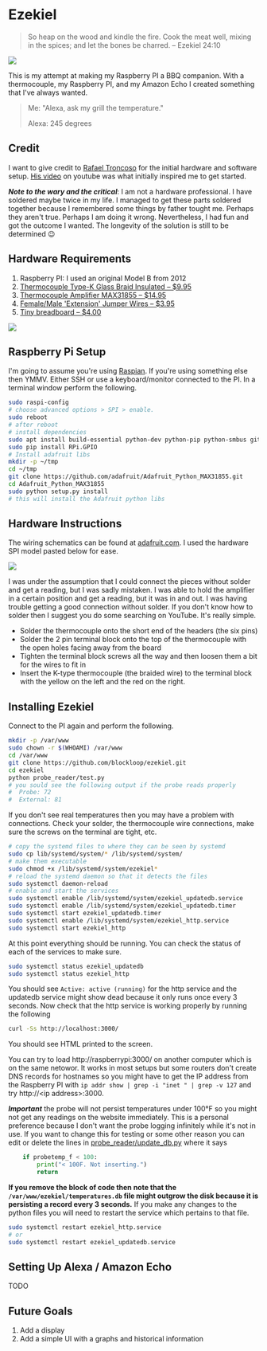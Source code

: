 # Ezekiel

> So heap on the wood and kindle the fire. Cook the meat well, mixing in the spices; and let the bones be charred. – Ezekiel 24:10

![](https://cdn.rawgit.com/blockloop/ezekiel/master/ss.png)

This is my attempt at making my Raspberry PI a BBQ companion. With a thermocouple, my Raspberry PI, and my Amazon Echo I created something that I've always wanted. 

>  Me: "Alexa, ask my grill the temperature."
>
> Alexa: 245 degrees

## Credit

I want to give credit to [Rafael Troncoso](https://www.cyberhades.com/2015/04/21/termometro-para-barbacoa-ahumador-horno-con-raspberry-pi/) for the initial hardware and software setup. [His video](https://www.youtube.com/watch?v=tx0H9_cJFyg) on youtube was what initially inspired me to get started.

***Note to the wary and the critical***: I am not a hardware professional. I have soldered maybe twice in my life. I managed to get these parts soldered together because I remembered some things by father tought me. Perhaps they aren't true. Perhaps I am doing it wrong. Nevertheless, I had fun and got the outcome I wanted. The longevity of the solution is still to be determined 😉

## Hardware Requirements

1. Raspberry PI: I used an original Model B from 2012
2. [Thermocouple Type-K Glass Braid Insulated – $9.95](https://www.adafruit.com/products/270)
3. [Thermocouple Amplifier MAX31855 – $14.95](https://www.adafruit.com/products/269)
4. [Female/Male 'Extension' Jumper Wires – $3.95](https://www.adafruit.com/products/826)
5. [Tiny breadboard – $4.00](https://www.adafruit.com/products/65)



![](https://dl.dropbox.com/s/oruxre15f7lsccg/Screenshot%202017-01-01%2012.39.44.png)

## Raspberry Pi Setup

I'm going to assume you're using [Raspian](https://www.raspberrypi.org/downloads/raspbian/). If you're using something else then YMMV. Either SSH or use a keyboard/monitor connected to the PI. In a terminal window perform the following.

```Bash
sudo raspi-config
# choose advanced options > SPI > enable. 
sudo reboot
# after reboot
# install dependencies
sudo apt install build-essential python-dev python-pip python-smbus git
sudo pip install RPi.GPIO
# Install adafruit libs
mkdir -p ~/tmp
cd ~/tmp
git clone https://github.com/adafruit/Adafruit_Python_MAX31855.git
cd Adafruit_Python_MAX31855
sudo python setup.py install
# this will install the Adafruit python libs
```

## Hardware Instructions

The wiring schematics can be found at [adafruit.com](https://learn.adafruit.com/max31855-thermocouple-python-library/hardware). I used the hardware SPI model pasted below for ease. 

![](https://cdn-learn.adafruit.com/assets/assets/000/019/767/large1024/temperature_pi-hardwarespi-max31855_bb.png?1411071293)

I was under the assumption that I could connect the pieces without solder and get a reading, but I was sadly mistaken. I was able to hold the amplifier in a certain position and get a reading, but it was in and out. I was having trouble getting a good connection without solder. If you don't know how to solder then I suggest you do some searching on YouTube. It's really simple. 

* Solder the thermocouple onto the short end of the headers (the six pins)
* Solder the 2 pin terminal block onto the top of the thermocouple with the open holes facing away from the board
* Tighten the terminal block screws all the way and then loosen them a bit for the wires to fit in
* Insert the K-type thermocouple (the braided wire) to the terminal block with the yellow on the left and the red on the right. 

## Installing Ezekiel

Connect to the PI again and perform the following.

```bash
mkdir -p /var/www
sudo chown -r $(WHOAMI) /var/www
cd /var/www
git clone https://github.com/blockloop/ezekiel.git
cd ezekiel
python probe_reader/test.py
# you sould see the following output if the probe reads properly
#  Probe: 72
#  External: 81
```

If you don't see real temperatures then you may have a problem with connections. Check your solder, the thermocouple wire connections, make sure the screws on the terminal are tight, etc. 

```bash
# copy the systemd files to where they can be seen by systemd
sudo cp lib/systemd/system/* /lib/systemd/system/
# make them executable
sudo chmod +x /lib/systemd/system/ezekiel*
# reload the systemd daemon so that it detects the files
sudo systemctl daemon-reload
# enable and start the services
sudo systemctl enable /lib/systemd/system/ezekiel_updatedb.service
sudo systemctl enable /lib/systemd/system/ezekiel_updatedb.timer
sudo systemctl start ezekiel_updatedb.timer
sudo systemctl enable /lib/systemd/system/ezekiel_http.service
sudo systemctl start ezekiel_http
```

At this point everything should be running. You can check the status of each of the services to make sure.

```bash
sudo systemctl status ezekiel_updatedb
sudo systemctl status ezekiel_http
```

You should see `Active: active (running)` for the http service and the updatedb service might show dead because it only runs once every 3 seconds. Now check that the http service is working properly by running the following

```bash
curl -Ss http://localhost:3000/
```

You should see HTML printed to the screen. 

You can try to load http://raspberrypi:3000/ on another computer which is on the same netowor. It works in most setups but some routers don't create DNS records for hostnames so you might have to get the IP address from the Raspberry PI with `ip addr show | grep -i "inet " | grep -v 127` and try http://\<ip address\>:3000. 

***Important*** the probe will not persist temperatures under 100°F so you might not get any readings on the website immediately. This is a personal preference because I don't want the probe logging infinitely while it's not in use. If you want to change this for testing or some other reason you can edit or delete the lines in [probe_reader/update_db.py](probe_reader/update_db.py) where it says

```python
    if probetemp_f < 100:
        print("< 100F. Not inserting.")
        return
```

**If you remove the block of code then note that the `/var/www/ezekiel/temperatures.db` file might outgrow the disk because it is persisting a record every 3 seconds.** If you make any changes to the python files you will need to restart the service which pertains to that file.

```bash
sudo systemctl restart ezekiel_http.service
# or
sudo systemctl restart ezekiel_updatedb.service
```

## Setting Up Alexa / Amazon Echo

TODO

## Future Goals

1. Add a display
2. Add a simple UI with a graphs and historical information